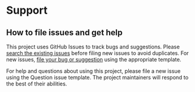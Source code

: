 # Support

## How to file issues and get help  

This project uses GitHub Issues to track bugs and suggestions. Please [search the existing
issues](https://github.com/project-copacetic/copacetic/issues) before filing new issues to avoid
duplicates. For new issues, [file your bug or suggestion](https://github.com/project-copacetic/copacetic/issues/new/choose)
using the appropriate template.

For help and questions about using this project, please file a new issue using the Question
issue template. The project maintainers will respond to the best of their abilities.
